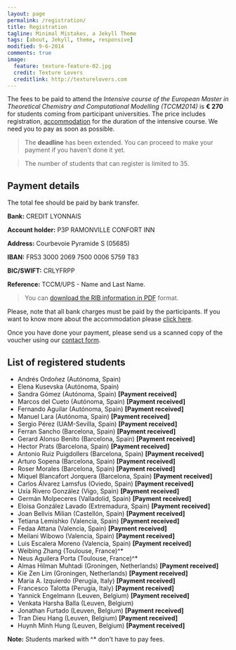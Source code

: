 ```yaml
---
layout: page
permalink: /registration/
title: Registration
tagline: Minimal Mistakes, a Jekyll Theme
tags: [about, Jekyll, theme, responsive]
modified: 9-6-2014
comments: true
image:
  feature: texture-feature-02.jpg
  credit: Texture Lovers
  creditlink: http://texturelovers.com
---
```

The fees to be paid to attend the *Intensive course of the European Master in
Theoretical Chemistry and Computational Modelling (TCCM2014)* is **€ 270** for
students coming from participant universities. The price includes registration,
[accommodation](../accommodation) for the duration of the intensive course.  We
need you to pay as soon as possible.

>The **deadline** has been extended. You can proceed to make your payment if
you haven't done it yet.

> The number of students that can register is limited to 35.

## Payment details

The total fee should be paid by bank transfer.

**Bank:** CREDIT LYONNAIS

**Account holder:** P3P RAMONVILLE CONFORT INN

**Address:** Courbevoie Pyramide S (05685)

**IBAN:** FR53 3000 2069 7500 0006 5759 T83

**BIC/SWIFT:** CRLYFRPP

**Reference:**  TCCM/UPS - Name and Last Name.

> You can [download the RIB information in PDF](../files/RIB.pdf)
format.

Please, note that all bank charges must be paid by the participants. If you
want to know more about the accommodation please [click here](../accommodation).

Once you have done your payment, please send us a scanned copy of the voucher
using our [contact form](../contact).

## List of registered students

*  Andrés  Ordoñez                                    (Autónoma, Spain)
*  Elena   Kusevska                                     (Autónoma, Spain)
*  Sandra  Gómez                                       (Autónoma, Spain) **[Payment received]**
*  Marcos  del Cueto                                    (Autónoma, Spain) **[Payment received]**
*  Fernando        Aguilar                              (Autónoma, Spain) **[Payment received]**
*  Manuel Lara                                          (Autónoma, Spain) **[Payment received]**
*  Sergio  Pérez                                       (UAM-Sevilla, Spain) **[Payment received]**
*  Ferran  Sancho                                       (Barcelona, Spain)  **[Payment received]**
*  Gerard Alonso   Benito                               (Barcelona, Spain) **[Payment received]**
*  Hector  Prats                                        (Barcelona, Spain) **[Payment received]**
*  Antonio Ruiz Puigdollers                             (Barcelona, Spain) **[Payment received]**
*  Arturo  Sopena                                       (Barcelona, Spain) **[Payment received]**
*  Roser   Morales                                      (Barcelona, Spain) **[Payment received]**
*  Miquel  Blancafort Jorquera                          (Barcelona, Spain) **[Payment received]**
*  Carlos  Álvarez Lamsfus                            (Oviedo, Spain) **[Payment received]**
*  Uxía    Rivero González                            (Vigo, Spain) **[Payment received]**
*  Germán  Molpeceres                                  (Valladolid, Spain) **[Payment received]**
*  Eloisa  González Lavado                             (Extremadura, Spain) **[Payment received]**
*  Joan    Bellvis Milian                               (Castellón, Spain) **[Payment received]**
*  Tetiana         Lemishko                             (Valencia, Spain) **[Payment received]**
*  Fedaa   Attana                                       (Valencia, Spain) **[Payment received]**
*  Meilani         Wibowo                               (Valencia, Spain) **[Payment received]**
*  Luis    Escalera Moreno                              (Valencia, Spain) **[Payment received]**
*  Weibing Zhang                                        (Toulouse, France)^*
*  Neus    Aguilera Porta                               (Toulouse, France)^*
*  Almas Hilman    Muhtadi                              (Groningen, Netherlands) **[Payment received]**
*  Kie Zen Lim                                          (Groningen, Netherlands) **[Payment received]**
*  Maria A.        Izquierdo                            (Perugia, Italy) **[Payment received]**
* Francesco Talotta                                     (Perugia, Italy) **[Payment received]**
*  Yannick Engelmann                                    (Leuven, Belgium) **[Payment received]**
*  Venkata Harsha  Balla                                (Leuven, Belgium)
*  Jonathan        Furtado                              (Leuven, Belgium) **[Payment received]**
* Tran Dieu Hang                                        (Leuven, Belgium) **[Payment received]**
* Huynh Minh Hung                                       (Leuven, Belgium) **[Payment received]**


**Note:** Students marked with ^* don't have to pay fees.
